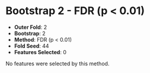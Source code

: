 # Bootstrap 2 - FDR (p < 0.01)

- **Outer Fold**: 2
- **Bootstrap**: 2
- **Method**: FDR (p < 0.01)
- **Fold Seed**: 44
- **Features Selected**: 0

No features were selected by this method.
